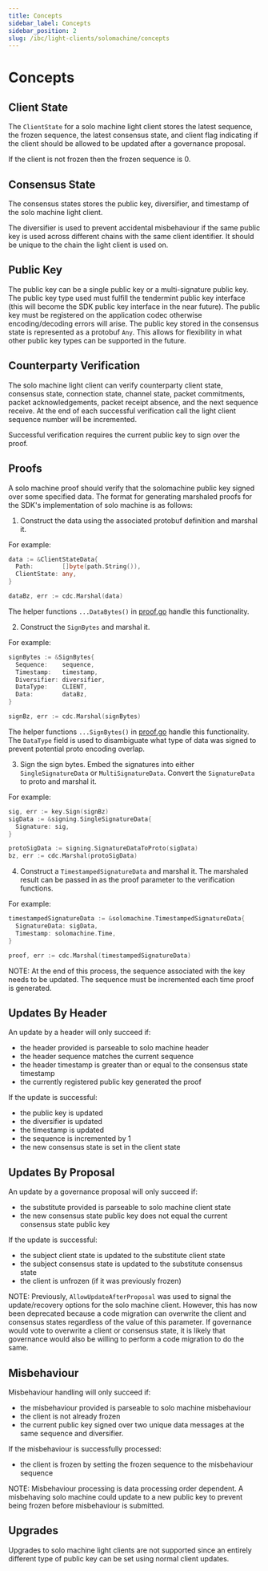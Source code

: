 ```yaml
---
title: Concepts
sidebar_label: Concepts
sidebar_position: 2
slug: /ibc/light-clients/solomachine/concepts
---
```



# Concepts

## Client State

The `ClientState` for a solo machine light client stores the latest sequence, the frozen sequence,
the latest consensus state, and client flag indicating if the client should be allowed to be updated
after a governance proposal. 

If the client is not frozen then the frozen sequence is 0. 

## Consensus State

The consensus states stores the public key, diversifier, and timestamp of the solo machine light client. 

The diversifier is used to prevent accidental misbehaviour if the same public key is used across
different chains with the same client identifier. It should be unique to the chain the light client
is used on. 

## Public Key

The public key can be a single public key or a multi-signature public key. The public key type used
must fulfill the tendermint public key interface (this will become the SDK public key interface in the
near future). The public key must be registered on the application codec otherwise encoding/decoding 
errors will arise. The public key stored in the consensus state is represented as a protobuf `Any`. 
This allows for flexibility in what other public key types can be supported in the future. 
 
## Counterparty Verification

The solo machine light client can verify counterparty client state, consensus state, connection state,
channel state, packet commitments, packet acknowledgements, packet receipt absence, 
and the next sequence receive. At the end of each successful verification call the light
client sequence number will be incremented. 

Successful verification requires the current public key to sign over the proof.

## Proofs

A solo machine proof should verify that the solomachine public key signed
over some specified data. The format for generating marshaled proofs for
the SDK's implementation of solo machine is as follows:

1. Construct the data using the associated protobuf definition and marshal it.

For example:

```go
data := &ClientStateData{
  Path:        []byte(path.String()),
  ClientState: any,
}

dataBz, err := cdc.Marshal(data)
```

The helper functions `...DataBytes()` in [proof.go](../../../../modules/light-clients/06-solomachine/proof.go) handle this
functionality. 

2. Construct the `SignBytes` and marshal it.

For example:

```go
signBytes := &SignBytes{
  Sequence:    sequence,
  Timestamp:   timestamp,
  Diversifier: diversifier,
  DataType:    CLIENT,
  Data:        dataBz,
}

signBz, err := cdc.Marshal(signBytes)
```

The helper functions `...SignBytes()` in [proof.go](../../../../modules/light-clients/06-solomachine/proof.go) handle this functionality.
The `DataType` field is used to disambiguate what type of data was signed to prevent potential 
proto encoding overlap.

3. Sign the sign bytes. Embed the signatures into either `SingleSignatureData` or `MultiSignatureData`.
Convert the `SignatureData` to proto and marshal it.

For example:

```go
sig, err := key.Sign(signBz)
sigData := &signing.SingleSignatureData{
  Signature: sig,
}

protoSigData := signing.SignatureDataToProto(sigData)
bz, err := cdc.Marshal(protoSigData)
```

4. Construct a `TimestampedSignatureData` and marshal it. The marshaled result can be passed in 
as the proof parameter to the verification functions.

For example:

```go
timestampedSignatureData := &solomachine.TimestampedSignatureData{
  SignatureData: sigData,
  Timestamp: solomachine.Time,
}

proof, err := cdc.Marshal(timestampedSignatureData)
```

NOTE: At the end of this process, the sequence associated with the key needs to be updated. 
The sequence must be incremented each time proof is generated. 

## Updates By Header

An update by a header will only succeed if:

- the header provided is parseable to solo machine header
- the header sequence matches the current sequence
- the header timestamp is greater than or equal to the consensus state timestamp
- the currently registered public key generated the proof

If the update is successful:

- the public key is updated
- the diversifier is updated
- the timestamp is updated
- the sequence is incremented by 1
- the new consensus state is set in the client state 

## Updates By Proposal

An update by a governance proposal will only succeed if:

- the substitute provided is parseable to solo machine client state
- the new consensus state public key does not equal the current consensus state public key

If the update is successful:

- the subject client state is updated to the substitute client state
- the subject consensus state is updated to the substitute consensus state
- the client is unfrozen (if it was previously frozen)

NOTE: Previously, `AllowUpdateAfterProposal` was used to signal the update/recovery options for the solo machine client.  However, this has now been deprecated because a code migration can overwrite the client and consensus states regardless of the value of this parameter. If governance would vote to overwrite a client or consensus state, it is likely that governance would also be willing to perform a code migration to do the same.

## Misbehaviour

Misbehaviour handling will only succeed if:

- the misbehaviour provided is parseable to solo machine misbehaviour
- the client is not already frozen
- the current public key signed over two unique data messages at the same sequence and diversifier. 

If the misbehaviour is successfully processed:

- the client is frozen by setting the frozen sequence to the misbehaviour sequence

NOTE: Misbehaviour processing is data processing order dependent. A misbehaving solo machine
could update to a new public key to prevent being frozen before misbehaviour is submitted. 

## Upgrades

Upgrades to solo machine light clients are not supported since an entirely different type of 
public key can be set using normal client updates.
